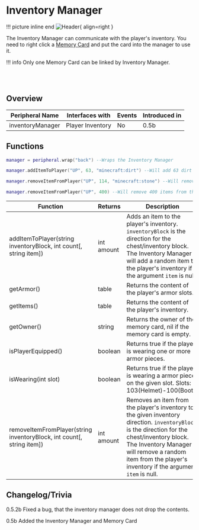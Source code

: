 # Inventory Manager

!!! picture inline end
    ![Header](https://srendi.de/wp-content/uploads/2021/04/Inventory-Manager.png){ align=right }

The Inventory Manager can communicate with the player's inventory. You need to right click a [Memory Card](https://docs.srendi.de/items/memory_card/) and put the card into the manager to use it.

!!! info
    Only one Memory Card can be linked by Inventory Manager.

<br><br>

## Overview

| Peripheral Name  | Interfaces with  | Events | Introduced in |
| ---------------- | ---------------- | ------ | ------------- |
| inventoryManager | Player Inventory | No     | 0.5b          |

## Functions

```lua
manager = peripheral.wrap("back") --Wraps the Inventory Manager

manager.addItemToPlayer("UP", 63, "minecraft:dirt") --Will add 63 dirt to the players inventory from the chest above

manager.removeItemFromPlayer("UP", 114, "minecraft:stone") --Will remove 114 stone blocks from the players inventory to the chest above

manager.removeItemFromPlayer("UP", 400) --Will remove 400 items from the players inventory to the chest above
```

| Function                                                                | Returns    | Description                                                                                                                                                                                                                                                |
| ----------------------------------------------------------------------- | ---------- | ---------------------------------------------------------------------------------------------------------------------------------------------------------------------------------------------------------------------------------------------------------- |
| addItemToPlayer(string inventoryBlock, int count\[, string item\])      | int amount | Adds an item to the player's inventory. `inventoryBlock` is the direction for the chest/inventory block. The Inventory Manager will add a random item to the player's inventory if the argument `item` is null.                                            |
| getArmor()                                                              | table      | Returns the content of the player's armor slots.                                                                                                                                                                                                           |
| getItems()                                                              | table      | Returns the content of the player's inventory.                                                                                                                                                                                                             |
| getOwner()                                                              | string     | Returns the owner of the memory card, nil if the memory card is empty.                                                                                                                                                                                     |
| isPlayerEquipped()                                                      | boolean    | Returns true if the player is wearing one or more armor pieces.                                                                                                                                                                                            |
| isWearing(int slot)                                                     | boolean    | Returns true if the player is wearing a armor piece on the given slot. Slots: 103(Helmet)-100(Boots)                                                                                                                                                       |
| removeItemFromPlayer(string inventoryBlock, int count\[, string item\]) | int amount | Removes an item from the player's inventory to the given inventory direction. `inventoryBlock` is the direction for the chest/inventory block. The Inventory Manager will remove a random item from the player's inventory if the argument `item` is null. |

## Changelog/Trivia

0.5.2b
Fixed a bug, that the inventory manager does not drop the contents.

0.5b
Added the Inventory Manager and Memory Card
